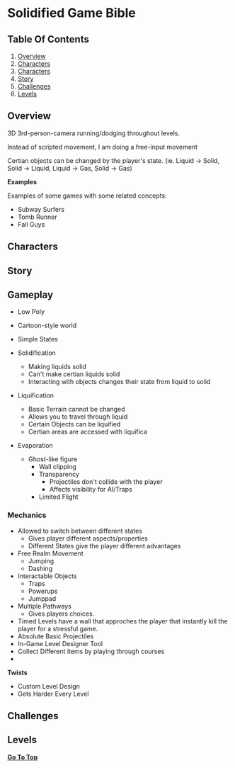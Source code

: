 # Solidified Game Bible

## Table Of Contents

 1. [Overview](https://github.com/coolman221/Solidified#overview)
 2. [Characters](https://github.com/coolman221/Solidified#characters)
 3. [Characters](https://github.com/coolman221/Solidified#characters)
 4. [Story](https://github.com/coolman221/Solidified#story)
 5. [Challenges](https://github.com/coolman221/Solidified#challenges)
 6. [Levels](https://github.com/coolman221/Solidified#levels)


## Overview

3D 3rd-person-camera running/dodging throughout levels.

Instead of scripted movement, I am doing a free-input movement 

Certian objects can be changed by the player's state.
(ie. Liquid -> Solid, Solid -> Liquid, Liquid -> Gas, Solid -> Gas)



**Examples**

Examples of some games with some related concepts:

 * Subway Surfers
 * Tomb Runner
 * Fall Guys

## Characters


## Story



## Gameplay

 * Low Poly
 * Cartoon-style world
 * Simple States
  
  * Solidification
    * Making liquids solid
    * Can't make certian liquids solid
    * Interacting with objects changes their state from liquid to solid
  
  * Liquification
    * Basic Terrain cannot be changed
    * Allows you to travel through liquid
    * Certain Objects can be liquified
    * Certian areas are accessed with liquifica
  
  * Evaporation
    * Ghost-like figure
      * Wall clipping
      * Transparency
        * Projectiles don't collide with the player
        * Affects visibility for AI/Traps
      * Limited Flight
   
  
### Mechanics

  * Allowed to switch between different states
    * Gives player different aspects/properties
    * Different States give the player different advantages
  * Free Realm Movement
    * Jumping
    * Dashing
  * Interactable Objects
    * Traps
    * Powerups
    * Jumppad
  * Multiple Pathways
    * Gives players choices.
  * Timed Levels have a wall that approches the player that instantly kill the player for a stressful game.
  * Absolute Basic Projectiles
  * In-Game Level Designer Tool
   * Collect Different items by playing through courses
   * 


**Twists**
 * Custom Level Design
 * Gets Harder Every Level


## Challenges

## Levels


[**Go To Top**](https://github.com/coolman221/Solidified/blob/main/README.md#solidified-game-bible)
